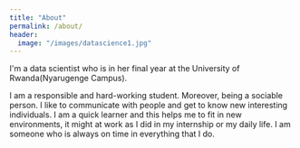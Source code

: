```yaml
---
title: "About"
permalink: /about/
header:
  image: "/images/datascience1.jpg"
---
```


I'm a data scientist who is in her final year at the University of Rwanda(Nyarugenge Campus).

I am a responsible and hard-working student. Moreover, being a sociable person. 
I like to communicate with people and get to know new interesting individuals. 
I am a quick learner and this helps me to fit in new environments, it might at work as I
did in my internship or my daily life. I am someone who is always on time in everything that I do.
